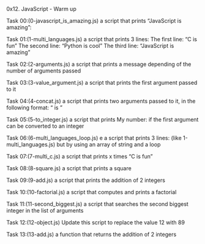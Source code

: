 0x12. JavaScript - Warm up

Task 00:(0-javascript_is_amazing.js)
a script that prints “JavaScript is amazing”:

Task 01:(1-multi_languages.js)
a script that prints 3 lines:
The first line: “C is fun”
The second line: “Python is cool”
The third line: “JavaScript is amazing”

Task 02:(2-arguments.js)
a script that prints a message depending of the number of arguments passed

Task 03:(3-value_argument.js)
a script that prints the first argument passed to it

Task 04:(4-concat.js)
a script that prints two arguments passed to it, in the following format: “ is ”

Task 05:(5-to_integer.js)
a script that prints My number: <first argument converted in integer> if the first argument can be converted to an integer

Task 06:(6-multi_languages_loop.js)
e a script that prints 3 lines: (like 1-multi_languages.js) but by using an array of string and a loop

Task 07:(7-multi_c.js)
a script that prints x times “C is fun”

Task 08:(8-square.js)
a script that prints a square

Task 09:(9-add.js)
a script that prints the addition of 2 integers

Task 10:(10-factorial.js)
a script that computes and prints a factorial

Task 11:(11-second_biggest.js)
a script that searches the second biggest integer in the list of arguments

Task 12:(12-object.js)
Update this script to replace the value 12 with 89

Task 13:(13-add.js)
a function that returns the addition of 2 integers
